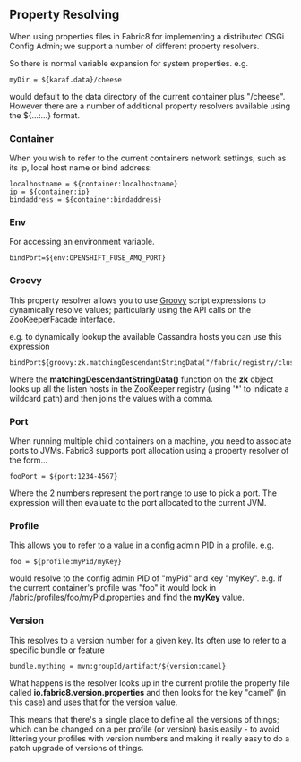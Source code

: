 ## Property Resolving

When using properties files in Fabric8 for implementing a distributed OSGi Config Admin; we support a number of different property resolvers.

So there is normal variable expansion for system properties. e.g. 

```
myDir = ${karaf.data}/cheese
```

would default to the data directory of the current container plus "/cheese". However there are a number of additional property resolvers available using the ${...:...} format.

### Container

When you wish to refer to the current containers network settings; such as its ip, local host name or bind address:

```
localhostname = ${container:localhostname}
ip = ${container:ip}
bindaddress = ${container:bindaddress}
```

### Env

For accessing an environment variable.

```
bindPort=${env:OPENSHIFT_FUSE_AMQ_PORT}
```


### Groovy

This property resolver allows you to use [Groovy]() script expressions to dynamically resolve values; particularly using the API calls on the ZooKeeperFacade interface.

e.g. to dynamically lookup the available Cassandra hosts you can use this expression

```
bindPort${groovy:zk.matchingDescendantStringData("/fabric/registry/clusters/cassandra/default/*/listen").join(",")}
```

Where the **matchingDescendantStringData()** function on the **zk** object looks up all the listen hosts in the ZooKeeper registry (using '*' to indicate a wildcard path) and then joins the values with a comma.

### Port

When running multiple child containers on a machine, you need to associate ports to JVMs. Fabric8 supports port allocation using a property resolver of the form...

```
fooPort = ${port:1234-4567}
```

Where the 2 numbers represent the port range to use to pick a port. The expression will then evaluate to the port allocated to the current JVM.

### Profile

This allows you to refer to a value in a config admin PID in a profile. e.g.

```
foo = ${profile:myPid/myKey}
```

would resolve to the config admin PID of "myPid" and key "myKey". e.g. if the current container's profile was "foo" it would look in /fabric/profiles/foo/myPid.properties and find the **myKey** value.

### Version

This resolves to a version number for a given key. Its often use to refer to a specific bundle or feature

```
bundle.mything = mvn:groupId/artifact/${version:camel}
```

What happens is the resolver looks up in the current profile the property file called **io.fabric8.version.properties** and then looks for the key "camel" (in this case) and uses that for the version value.

This means that there's a single place to define all the versions of things; which can be changed on a per profile (or version) basis easily - to avoid littering your profiles with version numbers and making it really easy to do a patch upgrade of versions of things.

